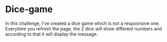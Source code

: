 # Dice-game

In this challenge, I've created a dice game which is not a resposnsive one.
Everytime you refresh the page, the 2 dice will show different numbers and according to that it will display the message.
